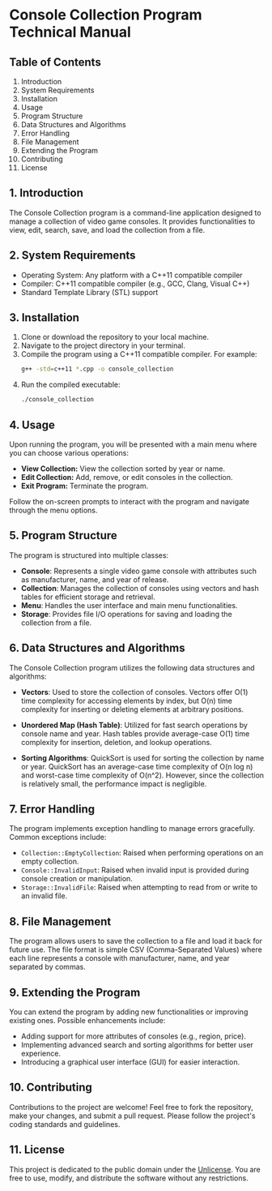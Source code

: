 # Console Collection Program Technical Manual

## Table of Contents
1. Introduction
2. System Requirements
3. Installation
4. Usage
5. Program Structure
6. Data Structures and Algorithms
7. Error Handling
8. File Management
9. Extending the Program
10. Contributing
11. License

## 1. Introduction
The Console Collection program is a command-line application designed to manage a collection of video game consoles. It provides functionalities to view, edit, search, save, and load the collection from a file.

## 2. System Requirements
- Operating System: Any platform with a C++11 compatible compiler
- Compiler: C++11 compatible compiler (e.g., GCC, Clang, Visual C++)
- Standard Template Library (STL) support

## 3. Installation
1. Clone or download the repository to your local machine.
2. Navigate to the project directory in your terminal.
3. Compile the program using a C++11 compatible compiler. For example:
    ```bash
    g++ -std=c++11 *.cpp -o console_collection
    ```
4. Run the compiled executable:
    ```bash
    ./console_collection
    ```

## 4. Usage
Upon running the program, you will be presented with a main menu where you can choose various operations:
- **View Collection:** View the collection sorted by year or name.
- **Edit Collection:** Add, remove, or edit consoles in the collection.
- **Exit Program:** Terminate the program.

Follow the on-screen prompts to interact with the program and navigate through the menu options.

## 5. Program Structure
The program is structured into multiple classes:
- **Console**: Represents a single video game console with attributes such as manufacturer, name, and year of release.
- **Collection**: Manages the collection of consoles using vectors and hash tables for efficient storage and retrieval.
- **Menu**: Handles the user interface and main menu functionalities.
- **Storage**: Provides file I/O operations for saving and loading the collection from a file.

## 6. Data Structures and Algorithms
The Console Collection program utilizes the following data structures and algorithms:

- **Vectors**: Used to store the collection of consoles. Vectors offer O(1) time complexity for accessing elements by index, but O(n) time complexity for inserting or deleting elements at arbitrary positions.

- **Unordered Map (Hash Table)**: Utilized for fast search operations by console name and year. Hash tables provide average-case O(1) time complexity for insertion, deletion, and lookup operations.

- **Sorting Algorithms**: QuickSort is used for sorting the collection by name or year. QuickSort has an average-case time complexity of O(n log n) and worst-case time complexity of O(n^2). However, since the collection is relatively small, the performance impact is negligible.

## 7. Error Handling
The program implements exception handling to manage errors gracefully. Common exceptions include:
- `Collection::EmptyCollection`: Raised when performing operations on an empty collection.
- `Console::InvalidInput`: Raised when invalid input is provided during console creation or manipulation.
- `Storage::InvalidFile`: Raised when attempting to read from or write to an invalid file.

## 8. File Management
The program allows users to save the collection to a file and load it back for future use. The file format is simple CSV (Comma-Separated Values) where each line represents a console with manufacturer, name, and year separated by commas.

## 9. Extending the Program
You can extend the program by adding new functionalities or improving existing ones. Possible enhancements include:
- Adding support for more attributes of consoles (e.g., region, price).
- Implementing advanced search and sorting algorithms for better user experience.
- Introducing a graphical user interface (GUI) for easier interaction.

## 10. Contributing
Contributions to the project are welcome! Feel free to fork the repository, make your changes, and submit a pull request. Please follow the project's coding standards and guidelines.

## 11. License
This project is dedicated to the public domain under the [Unlicense](https://unlicense.org/). You are free to use, modify, and distribute the software without any restrictions.